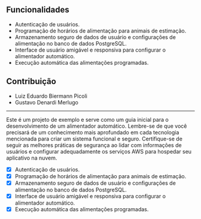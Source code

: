 ## Funcionalidades

- Autenticação de usuários.
- Programação de horários de alimentação para animais de estimação.
- Armazenamento seguro de dados de usuário e configurações de alimentação no banco de dados PostgreSQL.
- Interface de usuário amigável e responsiva para configurar o alimentador automático.
- Execução automática das alimentações programadas.

## Contribuição

- Luiz Eduardo Biermann Picoli
- Gustavo Denardi Merlugo

---

Este é um projeto de exemplo e serve como um guia inicial para o desenvolvimento de um alimentador automático. Lembre-se de que você precisará de um conhecimento mais aprofundado em cada tecnologia mencionada para criar um sistema funcional e seguro. Certifique-se de seguir as melhores práticas de segurança ao lidar com informações de usuários e configurar adequadamente os serviços AWS para hospedar seu aplicativo na nuvem.
- [X] Autenticação de usuários.
- [X] Programação de horários de alimentação para animais de estimação.
- [X] Armazenamento seguro de dados de usuário e configurações de alimentação no banco de dados PostgreSQL.
- [X] Interface de usuário amigável e responsiva para configurar o alimentador automático.
- [X] Execução automática das alimentações programadas.
